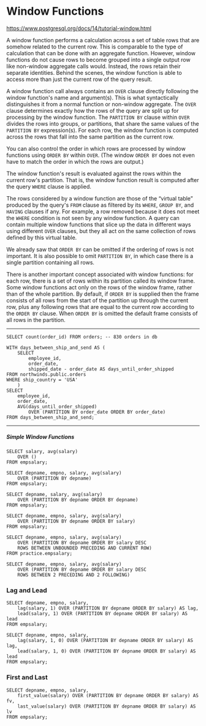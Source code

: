 # Window Functions

https://www.postgresql.org/docs/14/tutorial-window.html

A window function performs a calculation across a set of table rows that are somehow related to the current row. This is comparable to the type of calculation that can be done with an aggregate function. However, window functions do not cause rows to become grouped into a single output row like non-window aggregate calls would. Instead, the rows retain their separate identities. Behind the scenes, the window function is able to access more than just the current row of the query result.

A window function call always contains an `OVER` clause directly following the window function's name and argument(s). This is what syntactically distinguishes it from a normal function or non-window aggregate. The `OVER` clause determines exactly how the rows of the query are split up for processing by the window function. The `PARTITION BY` clause within `OVER` divides the rows into groups, or partitions, that share the same values of the `PARTITION BY` expression(s). For each row, the window function is computed across the rows that fall into the same partition as the current row.

You can also control the order in which rows are processed by window functions using `ORDER BY` within `OVER`. (The window `ORDER BY` does not even have to match the order in which the rows are output.) 

The window function's result is evaluated against the rows within the current row's partition. That is, the window function result is computed after the query `WHERE` clause is applied.

The rows considered by a window function are those of the “virtual table” produced by the query's `FROM` clause as filtered by its `WHERE`, `GROUP BY`, and `HAVING` clauses if any. For example, a row removed because it does not meet the `WHERE` condition is not seen by any window function. A query can contain multiple window functions that slice up the data in different ways using different `OVER` clauses, but they all act on the same collection of rows defined by this virtual table.

We already saw that `ORDER BY` can be omitted if the ordering of rows is not important. It is also possible to omit `PARTITION BY`, in which case there is a single partition containing all rows.

There is another important concept associated with window functions: for each row, there is a set of rows within its partition called its window frame. Some window functions act only on the rows of the window frame, rather than of the whole partition. By default, if `ORDER BY` is supplied then the frame consists of all rows from the start of the partition up through the current row, plus any following rows that are equal to the current row according to the `ORDER BY` clause. When `ORDER BY` is omitted the default frame consists of all rows in the partition.

----------------

```postgresql
SELECT count(order_id) FROM orders; -- 830 orders in db
```


```postgresql
WITH days_between_ship_and_send AS (
    SELECT 
        employee_id,
        order_date,
        shipped_date - order_date AS days_until_order_shipped
FROM northwinds.public.orders
WHERE ship_country = 'USA'
    )
SELECT 
    employee_id,
    order_date,
    AVG(days_until_order_shipped) 
        OVER (PARTITION BY order_date ORDER BY order_date)
FROM days_between_ship_and_send;
```
------------------

##### Simple Window Functions

```postgresql
SELECT salary, avg(salary)
    OVER () 
FROM empsalary;
```

```postgresql
SELECT depname, empno, salary, avg(salary) 
    OVER (PARTITION BY depname) 
FROM empsalary;
```

```postgresql
SELECT depname, salary, avg(salary) 
    OVER (PARTITION BY depname ORDER BY depname)
FROM empsalary;
```

```postgresql
SELECT depname, empno, salary, avg(salary) 
    OVER (PARTITION BY depname ORDER BY salary)
FROM empsalary;
```

```postgresql
SELECT depname, empno, salary, avg(salary) 
    OVER (PARTITION BY depname ORDER BY salary DESC 
    ROWS BETWEEN UNBOUNDED PRECEDING AND CURRENT ROW)
FROM practice.empsalary;

```

```postgresql
SELECT depname, empno, salary, avg(salary) 
    OVER (PARTITION BY depname ORDER BY salary DESC 
    ROWS BETWEEN 2 PRECEDING AND 2 FOLLOWING)
```


### Lag and Lead

```postgresql
SELECT depname, empno, salary, 
    lag(salary, 1) OVER (PARTITION BY depname ORDER BY salary) AS lag,
    lead(salary, 1) OVER (PARTITION BY depname ORDER BY salary) AS lead
FROM empsalary;
```

```postgresql
SELECT depname, empno, salary, 
    lag(salary, 1, 0) OVER (PARTITION BY depname ORDER BY salary) AS lag,
    lead(salary, 1, 0) OVER (PARTITION BY depname ORDER BY salary) AS lead
FROM empsalary;
```

### First and Last

```postgresql
SELECT depname, empno, salary, 
    first_value(salary) OVER (PARTITION BY depname ORDER BY salary) AS fv,
    last_value(salary) OVER (PARTITION BY depname ORDER BY salary) AS lv
FROM empsalary;
```
